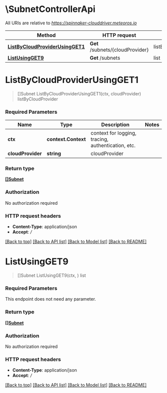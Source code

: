 # \SubnetControllerApi

All URIs are relative to *https://spinnaker-clouddriver.meteoros.io*

Method | HTTP request | Description
------------- | ------------- | -------------
[**ListByCloudProviderUsingGET1**](SubnetControllerApi.md#ListByCloudProviderUsingGET1) | **Get** /subnets/{cloudProvider} | listByCloudProvider
[**ListUsingGET9**](SubnetControllerApi.md#ListUsingGET9) | **Get** /subnets | list


# **ListByCloudProviderUsingGET1**
> []Subnet ListByCloudProviderUsingGET1(ctx, cloudProvider)
listByCloudProvider

### Required Parameters

Name | Type | Description  | Notes
------------- | ------------- | ------------- | -------------
 **ctx** | **context.Context** | context for logging, tracing, authentication, etc.
  **cloudProvider** | **string**| cloudProvider | 

### Return type

[**[]Subnet**](Subnet.md)

### Authorization

No authorization required

### HTTP request headers

 - **Content-Type**: application/json
 - **Accept**: */*

[[Back to top]](#) [[Back to API list]](../README.md#documentation-for-api-endpoints) [[Back to Model list]](../README.md#documentation-for-models) [[Back to README]](../README.md)

# **ListUsingGET9**
> []Subnet ListUsingGET9(ctx, )
list

### Required Parameters
This endpoint does not need any parameter.

### Return type

[**[]Subnet**](Subnet.md)

### Authorization

No authorization required

### HTTP request headers

 - **Content-Type**: application/json
 - **Accept**: */*

[[Back to top]](#) [[Back to API list]](../README.md#documentation-for-api-endpoints) [[Back to Model list]](../README.md#documentation-for-models) [[Back to README]](../README.md)

